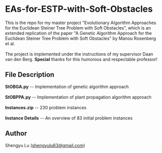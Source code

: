 # EAs-for-ESTP-with-Soft-Obstacles

This is the repo for my master project "Evolutionary Algorithm Approaches for the Euclidean Steiner Tree Problem with Soft Obstacles", which is an extended replication of the paper "A Genetic Algorithm Approach for the Euclidean Steiner Tree Problem with Soft Obstacles" by Manou Rosenberg et al. <br>
<br>
The project is implemented under the instructions of my supervisor Daan van den Berg. **Special** thanks for this humorous and respectable professor! 

## File Description
**StOBGA.py** -- Implementation of genetic algorithm approach <br>
<br>
**StOBPPA.py** -- Implementation of plant propagation algorithm approach<br>
<br>
**Instances.zip** -- 230 problem instances<br>
<br>
**Instance Details** -- An overview of 83 initial problem instances<br>

## Author
Shengyu Lu (shengyulu63@gmail.com) <br>




